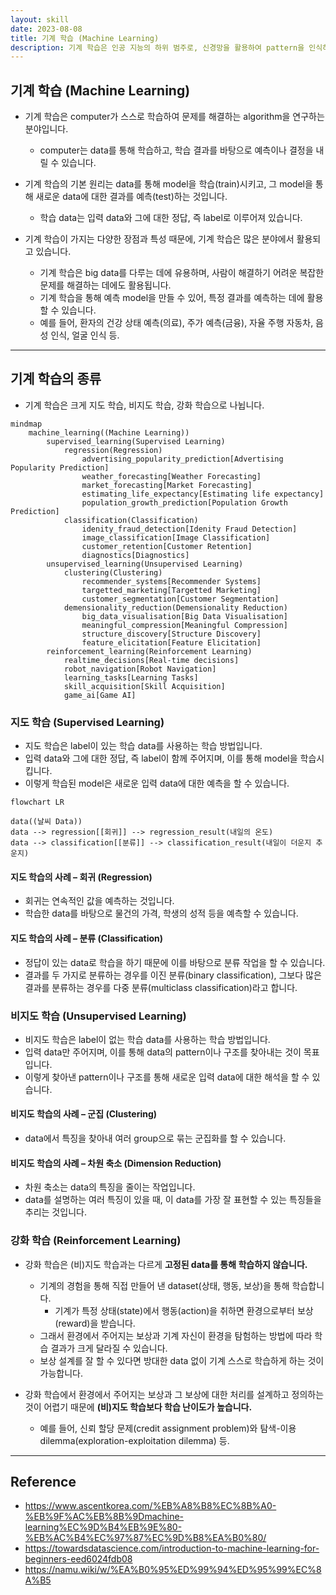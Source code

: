 ```yaml
---
layout: skill
date: 2023-08-08
title: 기계 학습 (Machine Learning)
description: 기계 학습은 인공 지능의 하위 범주로, 신경망을 활용하여 pattern을 인식하고 이러한 pattern 식별 역량을 개선하는 computer의 process를 의미합니다.
---
```



## 기계 학습 (Machine Learning)

- 기계 학습은 computer가 스스로 학습하여 문제를 해결하는 algorithm을 연구하는 분야입니다.
    - computer는 data를 통해 학습하고, 학습 결과를 바탕으로 예측이나 결정을 내릴 수 있습니다.

- 기계 학습의 기본 원리는 data를 통해 model을 학습(train)시키고, 그 model을 통해 새로운 data에 대한 결과를 예측(test)하는 것입니다.
    - 학습 data는 입력 data와 그에 대한 정답, 즉 label로 이루어져 있습니다.

- 기계 학습이 가지는 다양한 장점과 특성 때문에, 기계 학습은 많은 분야에서 활용되고 있습니다. 
    - 기계 학습은 big data를 다루는 데에 유용하며, 사람이 해결하기 어려운 복잡한 문제를 해결하는 데에도 활용됩니다.
    - 기계 학습을 통해 예측 model을 만들 수 있어, 특정 결과를 예측하는 데에 활용할 수 있습니다.
    - 예를 들어, 환자의 건강 상태 예측(의료), 주가 예측(금융), 자율 주행 자동차, 음성 인식, 얼굴 인식 등.


---


## 기계 학습의 종류

- 기계 학습은 크게 지도 학습, 비지도 학습, 강화 학습으로 나뉩니다.

```mermaid
mindmap
    machine_learning((Machine Learning))
        supervised_learning(Supervised Learning)
            regression(Regression)
                advertising_popularity_prediction[Advertising Popularity Prediction]
                weather_forecasting[Weather Forecasting]
                market_forecasting[Market Forecasting]
                estimating_life_expectancy[Estimating life expectancy]
                population_growth_prediction[Population Growth Prediction]
            classification(Classification)
                idenity_fraud_detection[Idenity Fraud Detection]
                image_classification[Image Classification]
                customer_retention[Customer Retention]
                diagnostics[Diagnostics]
        unsupervised_learning(Unsupervised Learning)
            clustering(Clustering)
                recommender_systems[Recommender Systems]
                targetted_marketing[Targetted Marketing]
                customer_segmentation[Customer Segmentation]
            demensionality_reduction(Demensionality Reduction)
                big_data_visualisation[Big Data Visualisation]
                meaningful_compression[Meaningful Compression]
                structure_discovery[Structure Discovery]
                feature_elicitation[Feature Elicitation]
        reinforcement_learning(Reinforcement Learning)
            realtime_decisions[Real-time decisions]
            robot_navigation[Robot Navigation]
            learning_tasks[Learning Tasks]
            skill_acquisition[Skill Acquisition]
            game_ai[Game AI]
```


### 지도 학습 (Supervised Learning)

- 지도 학습은 label이 있는 학습 data를 사용하는 학습 방법입니다.
- 입력 data와 그에 대한 정답, 즉 label이 함께 주어지며, 이를 통해 model을 학습시킵니다.
- 이렇게 학습된 model은 새로운 입력 data에 대한 예측을 할 수 있습니다.

```mermaid
flowchart LR

data((날씨 Data))
data --> regression[[회귀]] --> regression_result(내일의 온도)
data --> classification[[분류]] --> classification_result(내일이 더운지 추운지)
```

#### 지도 학습의 사례 – 회귀 (Regression)

- 회귀는 연속적인 값을 예측하는 것입니다.
- 학습한 data를 바탕으로 물건의 가격, 학생의 성적 등을 예측할 수 있습니다.

#### 지도 학습의 사례 – 분류 (Classification)

- 정답이 있는 data로 학습을 하기 때문에 이를 바탕으로 분류 작업을 할 수 있습니다.
- 결과를 두 가지로 분류하는 경우를 이진 분류(binary classification), 그보다 많은 결과를 분류하는 경우를 다중 분류(multiclass classification)라고 합니다.


### 비지도 학습 (Unsupervised Learning)

- 비지도 학습은 label이 없는 학습 data를 사용하는 학습 방법입니다.
- 입력 data만 주어지며, 이를 통해 data의 pattern이나 구조를 찾아내는 것이 목표입니다.
- 이렇게 찾아낸 pattern이나 구조를 통해 새로운 입력 data에 대한 해석을 할 수 있습니다.

#### 비지도 학습의 사례 – 군집 (Clustering)

- data에서 특징을 찾아내 여러 group으로 묶는 군집화를 할 수 있습니다.

#### 비지도 학습의 사례 – 차원 축소 (Dimension Reduction)

- 차원 축소는 data의 특징을 줄이는 작업입니다.
- data를 설명하는 여러 특징이 있을 때, 이 data를 가장 잘 표현할 수 있는 특징들을 추리는 것입니다.


### 강화 학습 (Reinforcement Learning)

- 강화 학습은 (비)지도 학습과는 다르게 **고정된 data를 통해 학습하지 않습니다.**
    - 기계의 경험을 통해 직접 만들어 낸 dataset(상태, 행동, 보상)을 통해 학습합니다.
        - 기계가 특정 상태(state)에서 행동(action)을 취하면 환경으로부터 보상(reward)을 받습니다.
    - 그래서 환경에서 주어지는 보상과 기계 자신이 환경을 탐험하는 방법에 따라 학습 결과가 크게 달라질 수 있습니다.
    - 보상 설계를 잘 할 수 있다면 방대한 data 없이 기계 스스로 학습하게 하는 것이 가능합니다.

- 강화 학습에서 환경에서 주어지는 보상과 그 보상에 대한 처리를 설계하고 정의하는 것이 어렵기 때문에 **(비)지도 학습보다 학습 난이도가 높습니다.**
    - 예를 들어, 신뢰 할당 문제(credit assignment problem)와 탐색-이용 dilemma(exploration-exploitation dilemma) 등.
    

---


## Reference

- <https://www.ascentkorea.com/%EB%A8%B8%EC%8B%A0-%EB%9F%AC%EB%8B%9Dmachine-learning%EC%9D%B4%EB%9E%80-%EB%AC%B4%EC%97%87%EC%9D%B8%EA%B0%80/>
- <https://towardsdatascience.com/introduction-to-machine-learning-for-beginners-eed6024fdb08>
- <https://namu.wiki/w/%EA%B0%95%ED%99%94%ED%95%99%EC%8A%B5>
